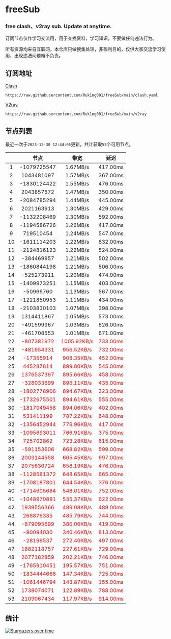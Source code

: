 # freeSub
### free clash、v2ray sub. Update at anytime.

订阅节点仅作学习交流用，用于查找资料，学习知识，不要做任何违法行为。

所有资源均来自互联网，本仓库只做搜集处理，非盈利目的，仅供大家交流学习使用，出现违法问题概不负责。

## 订阅地址
[Clash](https://raw.githubusercontent.com/Ruk1ng001/freeSub/main/clash.yaml)
```
https://raw.githubusercontent.com/Ruk1ng001/freeSub/main/clash.yaml
```
[V2ray](https://raw.githubusercontent.com/Ruk1ng001/freeSub/main/v2ray)
```
https://raw.githubusercontent.com/Ruk1ng001/freeSub/main/v2ray
```

## 节点列表

最近一次于`2023-12-30 12:44:05`更新，共计获取`53`个可用节点。

|  | 节点 | 带宽 | 延迟 |
|:-:|:--:|:--:|:--:|
 | 1 | -1079725547 | 1.67MB/s | 417.00ms |
 | 2 | 1043481097 | 1.57MB/s | 367.00ms |
 | 3 | -1830124422 | 1.55MB/s | 476.00ms |
 | 4 | 2043857572 | 1.47MB/s | 350.00ms |
 | 5 | -2084785294 | 1.44MB/s | 445.00ms |
 | 6 | 2021163913 | 1.30MB/s | 429.00ms |
 | 7 | -1132208469 | 1.30MB/s | 592.00ms |
 | 8 | -1194586726 | 1.26MB/s | 417.00ms |
 | 9 | 719510454 | 1.24MB/s | 547.00ms |
 | 10 | -1611114203 | 1.22MB/s | 632.00ms |
 | 11 | -2124816123 | 1.22MB/s | 524.00ms |
 | 12 | -384469957 | 1.21MB/s | 502.00ms |
 | 13 | -1860844198 | 1.21MB/s | 506.00ms |
 | 14 | -525273911 | 1.20MB/s | 474.00ms |
 | 15 | -1409973251 | 1.15MB/s | 403.00ms |
 | 16 | -50966760 | 1.13MB/s | 567.00ms |
 | 17 | -1221850953 | 1.11MB/s | 434.00ms |
 | 18 | -2103830103 | 1.07MB/s | 398.00ms |
 | 19 | 1314411867 | 1.05MB/s | 573.00ms |
 | 20 | -491599967 | 1.03MB/s | 626.00ms |
 | 21 | -461708553 | 1.01MB/s | 671.00ms |
 | 22 | <font color=red>-807381972</font> | <font color=red>1005.92KB/s</font> | <font color=red>733.00ms</font> |
 | 23 | <font color=red>-481654331</font> | <font color=red>956.52KB/s</font> | <font color=red>732.00ms</font> |
 | 24 | <font color=red>-17355914</font> | <font color=red>908.35KB/s</font> | <font color=red>452.00ms</font> |
 | 25 | <font color=red>445287814</font> | <font color=red>899.80KB/s</font> | <font color=red>545.00ms</font> |
 | 26 | <font color=red>1376537397</font> | <font color=red>895.66KB/s</font> | <font color=red>458.00ms</font> |
 | 27 | <font color=red>-328033699</font> | <font color=red>895.11KB/s</font> | <font color=red>435.00ms</font> |
 | 28 | <font color=red>-1802778906</font> | <font color=red>894.67KB/s</font> | <font color=red>323.00ms</font> |
 | 29 | <font color=red>-1732675501</font> | <font color=red>894.61KB/s</font> | <font color=red>555.00ms</font> |
 | 30 | <font color=red>-1817049458</font> | <font color=red>894.06KB/s</font> | <font color=red>402.00ms</font> |
 | 31 | <font color=red>531411199</font> | <font color=red>787.22KB/s</font> | <font color=red>648.00ms</font> |
 | 32 | <font color=red>-1356452944</font> | <font color=red>776.96KB/s</font> | <font color=red>417.00ms</font> |
 | 33 | <font color=red>-1095693011</font> | <font color=red>766.91KB/s</font> | <font color=red>375.00ms</font> |
 | 34 | <font color=red>725702862</font> | <font color=red>723.28KB/s</font> | <font color=red>615.00ms</font> |
 | 35 | <font color=red>-591153606</font> | <font color=red>668.82KB/s</font> | <font color=red>599.00ms</font> |
 | 36 | <font color=red>2003144558</font> | <font color=red>665.45KB/s</font> | <font color=red>697.00ms</font> |
 | 37 | <font color=red>2075630724</font> | <font color=red>658.19KB/s</font> | <font color=red>476.00ms</font> |
 | 38 | <font color=red>-1128581372</font> | <font color=red>648.65KB/s</font> | <font color=red>665.00ms</font> |
 | 39 | <font color=red>-1708187801</font> | <font color=red>644.54KB/s</font> | <font color=red>376.00ms</font> |
 | 40 | <font color=red>-1714605684</font> | <font color=red>548.01KB/s</font> | <font color=red>752.00ms</font> |
 | 41 | <font color=red>-1048970891</font> | <font color=red>535.37KB/s</font> | <font color=red>622.00ms</font> |
 | 42 | <font color=red>1939556366</font> | <font color=red>489.08KB/s</font> | <font color=red>489.00ms</font> |
 | 43 | <font color=red>268876335</font> | <font color=red>485.79KB/s</font> | <font color=red>744.00ms</font> |
 | 44 | <font color=red>-879095699</font> | <font color=red>386.06KB/s</font> | <font color=red>419.00ms</font> |
 | 45 | <font color=red>-90094030</font> | <font color=red>340.46KB/s</font> | <font color=red>813.00ms</font> |
 | 46 | <font color=red>-28199537</font> | <font color=red>272.40KB/s</font> | <font color=red>497.00ms</font> |
 | 47 | <font color=red>1882118757</font> | <font color=red>227.61KB/s</font> | <font color=red>729.00ms</font> |
 | 48 | <font color=red>2077182859</font> | <font color=red>202.21KB/s</font> | <font color=red>746.00ms</font> |
 | 49 | <font color=red>-1765910451</font> | <font color=red>195.57KB/s</font> | <font color=red>751.00ms</font> |
 | 50 | <font color=red>-1834444666</font> | <font color=red>147.34KB/s</font> | <font color=red>725.00ms</font> |
 | 51 | <font color=red>-1061446794</font> | <font color=red>143.87KB/s</font> | <font color=red>155.00ms</font> |
 | 52 | <font color=red>1738074071</font> | <font color=red>122.89KB/s</font> | <font color=red>788.00ms</font> |
 | 53 | <font color=red>2109067434</font> | <font color=red>117.97KB/s</font> | <font color=red>914.00ms</font> |


## 统计

[![Stargazers over time](https://starchart.cc/Ruk1ng001/freeSub.svg)](https://starchart.cc/Ruk1ng001/freeSub)